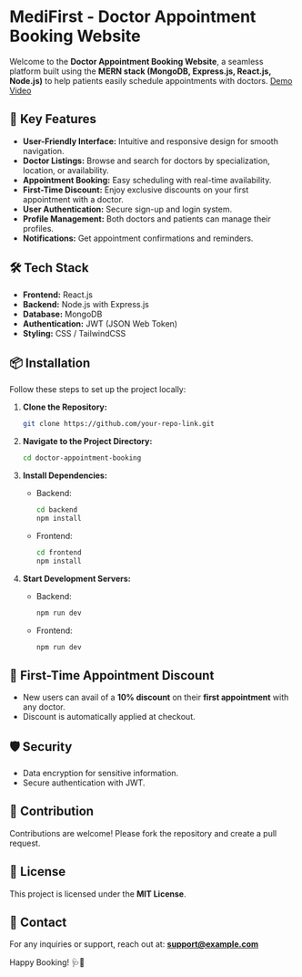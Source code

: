 # MediFirst - Doctor Appointment Booking Website

Welcome to the **Doctor Appointment Booking Website**, a seamless platform built using the **MERN stack (MongoDB, Express.js, React.js, Node.js)** to help patients easily schedule appointments with doctors.
<a href="https://youtu.be/_Jyugm_rZx4?si=M9-1Sv1W79u0qMZw">Demo Video</a>

## 🚀 Key Features

- **User-Friendly Interface:** Intuitive and responsive design for smooth navigation.
- **Doctor Listings:** Browse and search for doctors by specialization, location, or availability.
- **Appointment Booking:** Easy scheduling with real-time availability.
- **First-Time Discount:** Enjoy exclusive discounts on your first appointment with a doctor.
- **User Authentication:** Secure sign-up and login system.
- **Profile Management:** Both doctors and patients can manage their profiles.
- **Notifications:** Get appointment confirmations and reminders.

## 🛠️ Tech Stack

- **Frontend:** React.js
- **Backend:** Node.js with Express.js
- **Database:** MongoDB
- **Authentication:** JWT (JSON Web Token)
- **Styling:** CSS / TailwindCSS

## 📦 Installation

Follow these steps to set up the project locally:

1. **Clone the Repository:**

   ```bash
   git clone https://github.com/your-repo-link.git
   ```

2. **Navigate to the Project Directory:**

   ```bash
   cd doctor-appointment-booking
   ```

3. **Install Dependencies:**

   - Backend:
     ```bash
     cd backend
     npm install
     ```
   - Frontend:
     ```bash
     cd frontend
     npm install
     ```

4. **Start Development Servers:**

   - Backend:
     ```bash
     npm run dev
     ```
   - Frontend:
     ```bash
     npm run dev
     ```


## 🌟 First-Time Appointment Discount

- New users can avail of a **10% discount** on their **first appointment** with any doctor.
- Discount is automatically applied at checkout.

## 🛡️ Security

- Data encryption for sensitive information.
- Secure authentication with JWT.

## 🤝 Contribution

Contributions are welcome! Please fork the repository and create a pull request.

## 📄 License

This project is licensed under the **MIT License**.

## 📧 Contact

For any inquiries or support, reach out at: **[support@example.com](mailto\:support@example.com)**

Happy Booking! 🩺📅


